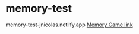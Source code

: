 # memory-test

memory-test-jnicolas.netlify.app
[Memory Game link](https://memory-test-jnicolas.netlify.app "Memory Test Homepage")
